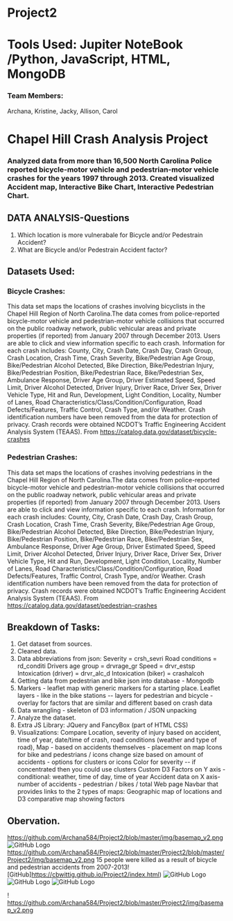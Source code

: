 # Project2
# Tools Used:  Jupiter NoteBook /Python, JavaScript, HTML, MongoDB
### Team Members:
Archana, Kristine, Jacky, Allison, Carol

# Chapel Hill Crash Analysis Project
### Analyzed data from more than 16,500 North Carolina Police reported bicycle-motor vehicle and pedestrian-motor vehicle crashes for the years 1997 through 2013. Created visualized Accident map, Interactive Bike Chart, Interactive Pedestrian Chart.


## DATA ANALYSIS-Questions
1. Which location is more vulnerabale for Bicycle and/or Pedestrain Accident?
2. What are Bicycle and/or Pedestrain Accident factor?

## Datasets Used:
### Bicycle Crashes:
This data set maps the locations of crashes involving bicyclists in the Chapel Hill Region of North Carolina.The data comes from police-reported bicycle-motor vehicle and pedestrian-motor vehicle collisions that occurred on the public roadway network, public vehicular areas and private properties (if reported) from January 2007 through December 2013. Users are able to click and view information specific to each crash. Information for each crash includes: County, City, Crash Date, Crash Day, Crash Group, Crash Location, Crash Time, Crash Severity, Bike/Pedestrian Age Group, Bike/Pedestrian Alcohol Detected, Bike Direction, Bike/Pedestrian Injury, Bike/Pedestrian Position, Bike/Pedestrian Race, Bike/Pedestrian Sex, Ambulance Response, Driver Age Group, Driver Estimated Speed, Speed Limit, Driver Alcohol Detected, Driver Injury, Driver Race, Driver Sex, Driver Vehicle Type, Hit and Run, Development, Light Condition, Locality, Number of Lanes, Road Characteristics/Class/Condition/Configuration, Road Defects/Features, Traffic Control, Crash Type, and/or Weather. Crash identification numbers have been removed from the data for protection of privacy. Crash records were obtained NCDOT’s Traffic Engineering Accident Analysis System (TEAAS).
From <https://catalog.data.gov/dataset/bicycle-crashes>
 
### Pedestrian Crashes:
This data set maps the locations of crashes involving pedestrians in the Chapel Hill Region of North Carolina.The data comes from police-reported bicycle-motor vehicle and pedestrian-motor vehicle collisions that occurred on the public roadway network, public vehicular areas and private properties (if reported) from January 2007 through December 2013. Users are able to click and view information specific to each crash. Information for each crash includes: County, City, Crash Date, Crash Day, Crash Group, Crash Location, Crash Time, Crash Severity, Bike/Pedestrian Age Group, Bike/Pedestrian Alcohol Detected, Bike Direction, Bike/Pedestrian Injury, Bike/Pedestrian Position, Bike/Pedestrian Race, Bike/Pedestrian Sex, Ambulance Response, Driver Age Group, Driver Estimated Speed, Speed Limit, Driver Alcohol Detected, Driver Injury, Driver Race, Driver Sex, Driver Vehicle Type, Hit and Run, Development, Light Condition, Locality, Number of Lanes, Road Characteristics/Class/Condition/Configuration, Road Defects/Features, Traffic Control, Crash Type, and/or Weather. Crash identification numbers have been removed from the data for protection of privacy. Crash records were obtained NCDOT’s Traffic Engineering Accident Analysis System (TEAAS).
From <https://catalog.data.gov/dataset/pedestrian-crashes>

## Breakdown of Tasks:
1. Get dataset from sources.
2. Cleaned data.
3. Data abbreviations from json:
    Severity = crsh_sevri
    Road conditions = rd_conditi
    Drivers age group = drvrage_gr
    Speed = drvr_estsp
    Intoxication (driver) = drvr_alc_d
    Intoxication (biker) = crashalcoh
4. Getting data from pedestrian and bike json  into database - Mongodb
5. Markers  - leaflet map with generic markers for a starting place. Leaflet layers - like in the bike stations -- layers for pedestrian and bicycle - overlay for factors that are similar and different based on crash data
6. Data wrangling - skeleton of D3 information / JSON unpacking
7. Analyze the dataset.
8. Extra JS Library: JQuery and FancyBox (part of HTML CSS)
9. Visualizations:
  Compare Location, severity of injury based on accident, time of year, date/time of crash, road conditions (weather and type of road),
  Map - based  on accidents themselves - placement on map
  Icons for bike and pedestrians / icons change size based on amount of accidents - options for clusters or icons
  Color for severity -- if concentrated then you could use clusters
  Custom D3 
  Factors on Y axis - conditional: weather, time of day, time of year
  Accident data on X axis- number of accidents  - pedestrian / bikes / total
  Web page 
  Navbar that provides links to the 2 types of maps: Geographic map of locations and D3 comparative map showing factors

## Obervation.
https://github.com/Archana584/Project2/blob/master/img/basemap_v2.png
![GitHub Logo](Projet2/img/basemap_v2.png)
https://github.com/Archana584/Project2/blob/master/Project2/blob/master/Project2/img/basemap_v2.png
15 people were killed as a result of bicycle and pedestrian accidents from 2007-2013!
[GitHub]https://cbwittig.github.io/Project2/index.html)
![GitHub Logo](/Bike_ages.png)
![GitHub Logo](/img/basemap_v2.png)
![GitHub Logo](/blob/master/Project2/img/basemap_v2.png)

! https://github.com/Archana584/Project2/blob/master/Project2/img/basemap_v2.png


